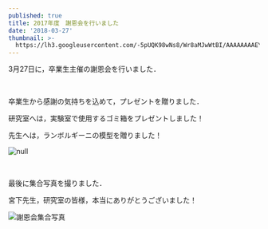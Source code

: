 ```yaml
---
published: true
title: 2017年度　謝恩会を行いました
date: '2018-03-27'
thumbnail: >-
  https://lh3.googleusercontent.com/-5pUQK98wNs8/Wr8aMJwWtBI/AAAAAAAAEYs/FBE1TbL_dEYf54nPUMcKx3JuuRD70EpvQCE0YBhgL/IMG_1184.png
---
```

3月27日に，卒業生主催の謝恩会を行いました．

<br>

卒業生から感謝の気持ちを込めて，プレゼントを贈りました．

研究室へは，実験室で使用するゴミ箱をプレゼントしました！

先生へは，ランボルギーニの模型を贈りました！

![null](https://lh3.googleusercontent.com/-P22bBMmmpQk/Wr8WyNWkkRI/AAAAAAAAEYQ/L1X6aEds1hcadiGWUdjSUn1CrchyXGKWgCE0YBhgL/IMG_1137.JPG)

<br>

最後に集合写真を撮りました．

宮下先生，研究室の皆様，本当にありがとうございました！

![謝恩会集合写真](https://lh3.googleusercontent.com/-5pUQK98wNs8/Wr8aMJwWtBI/AAAAAAAAEYs/FBE1TbL_dEYf54nPUMcKx3JuuRD70EpvQCE0YBhgL/IMG_1184.png)
